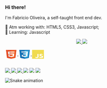 ### Hi there!
I'm Fabricio Oliveira, a self-taught front end dev.

📂 Atm working with: HTML5, CSS3, Javascript; <br>
📓 Learning: Javascript

<div align="center">
  <a href="https://github.com/Ryukl12">
  <img height="150em" src="https://github-readme-stats.vercel.app/api?username=Ryukl12&show_icons=true&theme=codeSTACKr&include_all_commits=true&count_private=true"/>
  <img height="150em" src="https://github-readme-stats.vercel.app/api/top-langs/?username=Ryukl12&layout=compact&langs_count=7&theme=codeSTACKr"/>
</div>
  <div style="display: inline_block"><br>
  <img align="center" alt="RY-HTML" height="30" width="40" src="https://raw.githubusercontent.com/devicons/devicon/master/icons/html5/html5-original.svg">
  <img align="center" alt="RY-CSS" height="30" width="40" src="https://raw.githubusercontent.com/devicons/devicon/master/icons/css3/css3-original.svg">
  <img align="center" alt="RY-Js" height="30" width="40" src="https://raw.githubusercontent.com/devicons/devicon/master/icons/javascript/javascript-plain.svg">
<!--   <img align="center" alt="MIG-Js" height="30" width="40" src="https://www.vectorlogo.zone/logos/js_webpack/js_webpack-icon.svg"> -->
   
##
    
<div>
  <img  src="https://img.shields.io/badge/JavaScript-323330?style=for-the-badge&logo=javascript&logoColor=F7DF1E">
  <img src="https://img.shields.io/badge/HTML5-E34F26?style=for-the-badge&logo=html5&logoColor=white">
  <img src="https://img.shields.io/badge/CSS3-1572B6?style=for-the-badge&logo=css3&logoColor=white">
  <a href="https://www.instagram.com/fabe.odn/" target="blank"><img src="https://img.shields.io/badge/-Instagram-%23E4405F?style=for-the-badge&logo=instagram&logoColor=white" target="blank"></a>
   <a href="https://www.linkedin.com/in/fabricio-on/" target="blank"><img src="https://img.shields.io/badge/-LinkedIn-%230077B5?style=for-the-badge&logo=linkedin&logoColor=white" target="blank"></a>
  <a href = "mailto:fabriciodeoliveira334@gmail.com"><img src="https://img.shields.io/badge/-Gmail-%23333?style=for-the-badge&logo=gmail&logoColor=white" target="_blank"></a>
  
  ![Snake animation](https://github.com/Ryukl12/ryukl12/blob/main/.github/workflows/main.yml)
 
</div>
